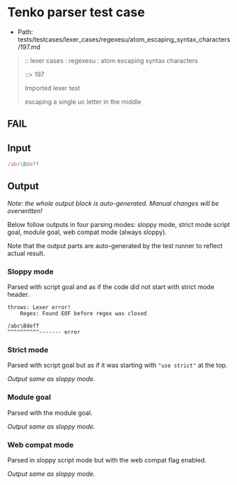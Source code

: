 # Tenko parser test case

- Path: tests/testcases/lexer_cases/regexesu/atom_escaping_syntax_characters/197.md

> :: lexer cases : regexesu : atom escaping syntax characters
>
> ::> 197
>
> Imported lexer test
>
> escaping a single uc letter in the middle

## FAIL

## Input

`````js
/abc\Bdeff
`````

## Output

_Note: the whole output block is auto-generated. Manual changes will be overwritten!_

Below follow outputs in four parsing modes: sloppy mode, strict mode script goal, module goal, web compat mode (always sloppy).

Note that the output parts are auto-generated by the test runner to reflect actual result.

### Sloppy mode

Parsed with script goal and as if the code did not start with strict mode header.

`````
throws: Lexer error!
    Regex: Found EOF before regex was closed

/abc\Bdeff
^^^^^^^^^^------- error
`````

### Strict mode

Parsed with script goal but as if it was starting with `"use strict"` at the top.

_Output same as sloppy mode._

### Module goal

Parsed with the module goal.

_Output same as sloppy mode._

### Web compat mode

Parsed in sloppy script mode but with the web compat flag enabled.

_Output same as sloppy mode._
